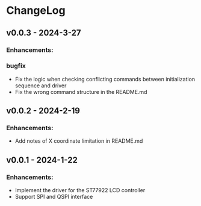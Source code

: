 # ChangeLog

## v0.0.3 - 2024-3-27

### Enhancements:

### bugfix

* Fix the logic when checking conflicting commands between initialization sequence and driver
* Fix the wrong command structure in the README.md

## v0.0.2 - 2024-2-19

### Enhancements:

* Add notes of X coordinate limitation in README.md

## v0.0.1 - 2024-1-22

### Enhancements:

* Implement the driver for the ST77922 LCD controller
* Support SPI and QSPI interface
